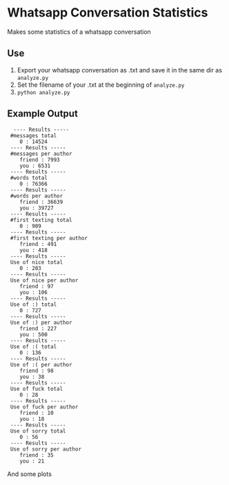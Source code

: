 # Whatsapp Conversation Statistics

Makes some statistics of a whatsapp conversation

## Use
1. Export your whatsapp conversation as .txt and save it in the same dir as `analyze.py`
2. Set the filename of your .txt at the beginning of `analyze.py`
3. `python analyze.py`

## Example Output

```
  ---- Results ----- 
 #messages total
    0 : 14524
 ---- Results ----- 
 #messages per author
    friend : 7993
    you : 6531
 ---- Results ----- 
 #words total
    0 : 76366
 ---- Results ----- 
 #words per author
    friend : 36639
    you : 39727
 ---- Results ----- 
 #first texting total
    0 : 909
 ---- Results ----- 
 #first texting per author
    friend : 491
    you : 418
 ---- Results ----- 
 Use of nice total
    0 : 203
 ---- Results ----- 
 Use of nice per author
    friend : 97
    you : 106
 ---- Results ----- 
 Use of :) total
    0 : 727
 ---- Results ----- 
 Use of :) per author
    friend : 227
    you : 500
 ---- Results ----- 
 Use of :( total
    0 : 136
 ---- Results ----- 
 Use of :( per author
    friend : 98
    you : 38
 ---- Results ----- 
 Use of fuck total
    0 : 28
 ---- Results ----- 
 Use of fuck per author
    friend : 10
    you : 18
 ---- Results ----- 
 Use of sorry total
    0 : 56
 ---- Results ----- 
 Use of sorry per author
    friend : 35
    you : 21

```

And some plots